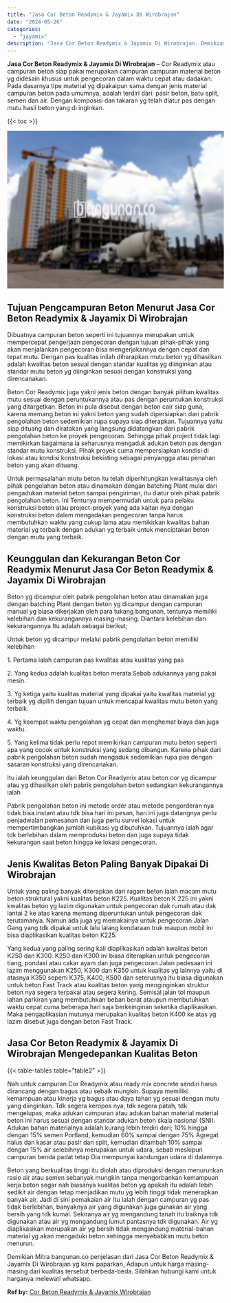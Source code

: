 ```yaml
---
title: "Jasa Cor Beton Readymix & Jayamix Di Wirobrajan"
date: "2024-05-26"
categories: 
  - "jayamix"
description: "Jasa Cor Beton Readymix & Jayamix Di Wirobrajan. Demikian Mitra bangunan.co penjelasan dari Jasa Cor Beton Readymix & Jayamix Di Wirobrajan yg kami paparkan,..."
---
```


**Jasa Cor Beton Readymix & Jayamix Di Wirobrajan** – Cor Readymix atau campuran beton siap pakai merupakan campuran campuran material beton yg didesain khusus untuk pengecoran dalam waktu cepat atau dadakan. Pada dasarnya tipe material yg dipakaipun sama dengan jenis material campuran beton pada umumnya, adalah terdiri dari: pasir beton, batu split, semen dan air. Dengan komposisi dan takaran yg telah diatur pas dengan mutu hasil beton yang di inginkan.

{{< toc >}}

![Jasa Cor Beton Readymix & Jayamix Di Wirobrajan](/images/jasa-cor-readymix-29.png)

## Tujuan Pengcampuran Beton Menurut Jasa Cor Beton Readymix & Jayamix Di Wirobrajan

Dibuatnya campuran beton seperti ini tujuannya merupakan untuk mempercepat pengerjaan pengecoran dengan tujuan pihak-pihak yang akan menjalankan pengecoran bisa mengerjakannya dengan cepat dan tepat mutu. Dengan pas kualitas inilah diharapkan mutu beton yg dihasilkan adalah kwalitas beton sesuai dengan standar kualitas yg diinginkan atau standar mutu beton yg diinginkan sesuai dengan konstruksi yang direncanakan.

Beton Cor Readymix juga yakni jenis beton dengan banyak pilihan kwalitas mutu sesuai dengan peruntukannya atau pas dengan peruntukan konstruksi yang ditargetkan. Beton ini pula disebut dengan beton cair siap guna, karena memang beton ini yakni beton yang sudah dipersiapkan dari pabrik pengolahan beton sedemikian rupa supaya siap diterapkan. Tujuannya yaitu siap dituang dan diratakan yang langsung didatangkan dari pabrik pengolahan beton ke proyek pengecoran. Sehingga pihak project tidak lagi memikirkan bagaimana ia seharusnya mengaduk adukan beton pas dengan standar mutu konstruksi. Pihak proyek cuma mempersiapkan kondisi di lokasi atau kondisi konstruksi bekisting sebagai penyangga atau penahan beton yang akan dituang.

Untuk permasalahan mutu beton itu telah diperhitungkan kwalitasnya oleh pihak pengolahan beton atau dinamakan dengan batching Plant mulai dari pengadukan material beton sampai pengiriman, itu diatur oleh pihak pabrik pengolahan beton. Ini Tentunya mempermudah untuk para pelaku konstruksi beton atau project-proyek yang ada kaitan nya dengan konstruksi beton dalam mengadakan pengecoran tanpa harus membutuhkan waktu yang cukup lama atau memikirkan kwalitas bahan material yg terbaik dengan adukan yg terbaik untuk menciptakan beton dengan mutu yang terbaik.

## Keunggulan dan Kekurangan Beton Cor Readymix Menurut Jasa Cor Beton Readymix & Jayamix Di Wirobrajan

Beton yg dicampur oleh pabrik pengolahan beton atau dinamakan juga dengan batching Plant dengan beton yg dicampur dengan campuran manual yg biasa dikerjakan oleh para tukang bangunan, tentunya memiliki kelebihan dan kekurangannya masing-masing. Diantara kelebihan dan kekurangannya Itu adalah sebagai berikut;

Untuk beton yg dicampur melalui pabrik pengolahan beton memiliki kelebihan

1\. Pertama ialah campuran pas kwalitas atau kualitas yang pas

2\. Yang kedua adalah kualitas beton merata Sebab adukannya yang pakai mesin.

3\. Yg ketiga yaitu kualitas material yang dipakai yaitu kwalitas material yg terbaik yg dipilih dengan tujuan untuk mencapai kwalitas mutu beton yang terbaik.

4\. Yg keempat waktu pengolahan yg cepat dan menghemat biaya dan juga waktu.

5\. Yang kelima tidak perlu repot memikirkan campuran mutu beton seperti apa yang cocok untuk konstruksi yang sedang dibangun. Karena pihak dari pabrik pengolahan beton sudah mengaduk sedemikian rupa pas dengan sasaran konstruksi yang direncanakan.

Itu ialah keunggulan dari Beton Cor Readymix atau beton cor yg dicampur atau yg dihasilkan oleh pabrik pengolahan beton sedangkan kekurangannya ialah

Pabrik pengolahan beton ini metode order atau metode pengorderan nya tidak bisa instant atau tdk bisa hari ini pesan, hari ini juga datangnya perlu penjadwalan pemesanan dan juga perlu survei lokasi untuk mempertimbangkan jumlah kubikasi yg dibutuhkan. Tujuannya ialah agar tdk berlebihan dalam memproduksi beton dan juga supaya tidak kekurangan saat beton hingga ke lokasi pengecoran.

## Jenis Kwalitas Beton Paling Banyak Dipakai Di Wirobrajan

Untuk yang paling banyak diterapkan dari ragam beton ialah macam mutu beton struktural yakni kualitas beton K225. Kualitas beton K 225 ini yakni kwalitas beton yg lazim digunakan untuk pengecoran dak rumah atau dak lantai 2 ke atas karena memang diperuntukan untuk pengecoran dak terutamanya. Namun ada juga yg memakainya untuk pengecoran Jalan Gang yang tdk dipakai untuk lalu lalang kendaraan truk maupun mobil ini bisa diaplikasikan kualitas beton K225.

Yang kedua yang paling sering kali diaplikasikan adalah kwalitas beton K250 dan K300. K250 dan K300 ini biasa diterapkan untuk pengecoran tiang, pondasi atau cakar ayam dan juga pengecoran Jalan pedesaan ini lazim menggunakan K250, K300 dan K350 untuk kualitas yg lainnya yaitu di atasnya K350 seperti K375, K400, K500 dan seterusnya itu biasa digunakan untuk beton Fast Track atau kualitas beton yang menginginkan struktur beton nya segera terpakai atau segera kering. Semisal jalan tol maupun lahan parkiran yang membutuhkan beban berat ataupun membutuhkan waktu cepat cuma beberapa hari saja berkeinginan seketika diaplikasikan. Maka pengaplikasian mutunya merupakan kualitas beton K400 ke atas yg lazim disebut juga dengan beton Fast Track.

## Jasa Cor Beton Readymix & Jayamix Di Wirobrajan Mengedepankan Kualitas Beton

{{< table-tables table="table2" >}}

Nah untuk campuran Cor Readymix atau ready mix concrete sendiri harus dirancang dengan bagus atau sebaik mungkin. Supaya memiliki kemampuan atau kinerja yg bagus atau daya tahan yg sesuai dengan mutu yang diinginkan. Tdk segera keropos nya, tdk segera patah, tdk mengelupas, maka adukan campuran atau adukan bahan material material beton ini harus sesuai dengan standar adukan beton skala nasional (SNI). Adukan bahan materialnya adalah kurang lebih terdiri dari; 10% hingga dengan 15% semen Portland, kemudian 60% sampai dengan 75% Agregat halus dan kasar atau pasir dan split, kemudian ditambah 10% sampai dengan 15% air selebihnya merupakan untuk udara, sebab meskipun campuran benda padat tetap Dia mempunyai kandungan udara di dalamnya.

Beton yang berkualitas tinggi itu diolah atau diproduksi dengan menurunkan rasio air atau semen sebanyak mungkin tanpa mengorbankan kemampuan kerja beton segar nah biasanya kualitas beton yg apakah itu adalah lebih sedikit air dengan tetap menjadikan mutu yg lebih tinggi tidak menerapkan banyak air. Jadi di sini pemakaian air Itu ialah dengan campuran yg pas tidak berlebihan, banyaknya air yang digunakan juga gunakan air yang bersih yang tdk kumal. Sekiranya air yg mengandung tanah itu baiknya tdk digunakan atau air yg mengandung lumut pantasnya tdk digunakan. Air yg diaplikasikan merupakan air yg bersih tidak mengandung material-bahan material yg akan mengaduki beton sehingga menyebabkan mutu beton menurun.

Demikian Mitra bangunan.co penjelasan dari Jasa Cor Beton Readymix & Jayamix Di Wirobrajan yg kami paparkan, Adapun untuk harga masing-masing dari kualitas tersebut berbeda-beda. Silahkan hubungi kami untuk harganya melewati whatsapp.

**Ref by:** [Cor Beton Readymix & Jayamix Wirobrajan](https://id.wikipedia.org/wiki/Cor)
